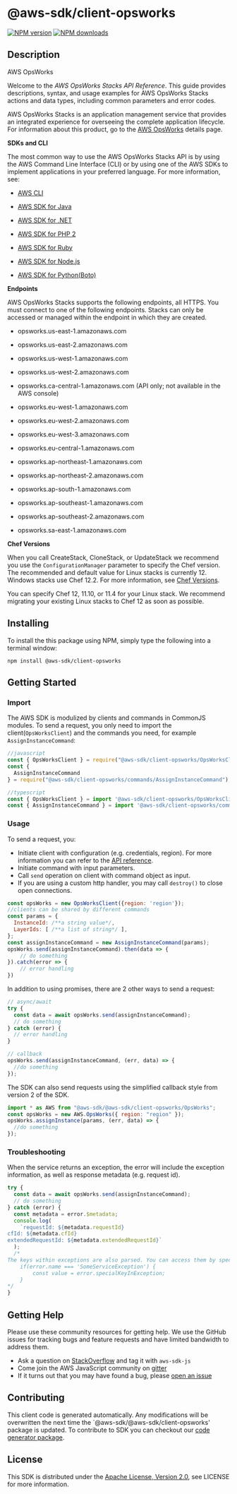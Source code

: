 # @aws-sdk/client-opsworks

[![NPM version](https://img.shields.io/npm/v/@aws-sdk/client-opsworks/preview.svg)](https://www.npmjs.com/package/@aws-sdk/client-opsworks)
[![NPM downloads](https://img.shields.io/npm/dm/@aws-sdk/client-opsworks.svg)](https://www.npmjs.com/package/@aws-sdk/client-opsworks)

## Description

<fullname>AWS OpsWorks</fullname> <p>Welcome to the <i>AWS OpsWorks Stacks API Reference</i>. This guide provides descriptions, syntax, and usage examples for AWS OpsWorks Stacks actions and data types, including common parameters and error codes. </p> <p>AWS OpsWorks Stacks is an application management service that provides an integrated experience for overseeing the complete application lifecycle. For information about this product, go to the <a href="http://aws.amazon.com/opsworks/">AWS OpsWorks</a> details page. </p> <p> <b>SDKs and CLI</b> </p> <p>The most common way to use the AWS OpsWorks Stacks API is by using the AWS Command Line Interface (CLI) or by using one of the AWS SDKs to implement applications in your preferred language. For more information, see:</p> <ul> <li> <p> <a href="https://docs.aws.amazon.com/cli/latest/userguide/cli-chap-welcome.html">AWS CLI</a> </p> </li> <li> <p> <a href="https://docs.aws.amazon.com/AWSJavaSDK/latest/javadoc/com/amazonaws/services/opsworks/AWSOpsWorksClient.html">AWS SDK for Java</a> </p> </li> <li> <p> <a href="https://docs.aws.amazon.com/sdkfornet/latest/apidocs/html/N_Amazon_OpsWorks.htm">AWS SDK for .NET</a> </p> </li> <li> <p> <a href="https://docs.aws.amazon.com/aws-sdk-php-2/latest/class-Aws.OpsWorks.OpsWorksClient.html">AWS SDK for PHP 2</a> </p> </li> <li> <p> <a href="http://docs.aws.amazon.com/sdkforruby/api/">AWS SDK for Ruby</a> </p> </li> <li> <p> <a href="http://aws.amazon.com/documentation/sdkforjavascript/">AWS SDK for Node.js</a> </p> </li> <li> <p> <a href="http://docs.pythonboto.org/en/latest/ref/opsworks.html">AWS SDK for Python(Boto)</a> </p> </li> </ul> <p> <b>Endpoints</b> </p> <p>AWS OpsWorks Stacks supports the following endpoints, all HTTPS. You must connect to one of the following endpoints. Stacks can only be accessed or managed within the endpoint in which they are created.</p> <ul> <li> <p>opsworks.us-east-1.amazonaws.com</p> </li> <li> <p>opsworks.us-east-2.amazonaws.com</p> </li> <li> <p>opsworks.us-west-1.amazonaws.com</p> </li> <li> <p>opsworks.us-west-2.amazonaws.com</p> </li> <li> <p>opsworks.ca-central-1.amazonaws.com (API only; not available in the AWS console)</p> </li> <li> <p>opsworks.eu-west-1.amazonaws.com</p> </li> <li> <p>opsworks.eu-west-2.amazonaws.com</p> </li> <li> <p>opsworks.eu-west-3.amazonaws.com</p> </li> <li> <p>opsworks.eu-central-1.amazonaws.com</p> </li> <li> <p>opsworks.ap-northeast-1.amazonaws.com</p> </li> <li> <p>opsworks.ap-northeast-2.amazonaws.com</p> </li> <li> <p>opsworks.ap-south-1.amazonaws.com</p> </li> <li> <p>opsworks.ap-southeast-1.amazonaws.com</p> </li> <li> <p>opsworks.ap-southeast-2.amazonaws.com</p> </li> <li> <p>opsworks.sa-east-1.amazonaws.com</p> </li> </ul> <p> <b>Chef Versions</b> </p> <p>When you call <a>CreateStack</a>, <a>CloneStack</a>, or <a>UpdateStack</a> we recommend you use the <code>ConfigurationManager</code> parameter to specify the Chef version. The recommended and default value for Linux stacks is currently 12. Windows stacks use Chef 12.2. For more information, see <a href="https://docs.aws.amazon.com/opsworks/latest/userguide/workingcookbook-chef11.html">Chef Versions</a>.</p> <note> <p>You can specify Chef 12, 11.10, or 11.4 for your Linux stack. We recommend migrating your existing Linux stacks to Chef 12 as soon as possible.</p> </note>

## Installing

To install the this package using NPM, simply type the following into a terminal window:

```
npm install @aws-sdk/client-opsworks
```

## Getting Started

### Import

The AWS SDK is modulized by clients and commands in CommonJS modules. To send a request, you only need to import the client(`OpsWorksClient`) and the commands you need, for example `AssignInstanceCommand`:

```javascript
//javascript
const { OpsWorksClient } = require("@aws-sdk/client-opsworks/OpsWorksClient");
const {
  AssignInstanceCommand
} = require("@aws-sdk/client-opsworks/commands/AssignInstanceCommand");
```

```javascript
//typescript
const { OpsWorksClient } = import '@aws-sdk/client-opsworks/OpsWorksClient';
const { AssignInstanceCommand } = import '@aws-sdk/client-opsworks/commands/AssignInstanceCommand';
```

### Usage

To send a request, you:

- Initiate client with configuration (e.g. credentials, region). For more information you can refer to the [API reference][].
- Initiate command with input parameters.
- Call `send` operation on client with command object as input.
- If you are using a custom http handler, you may call `destroy()` to close open connections.

```javascript
const opsWorks = new OpsWorksClient({region: 'region'});
//clients can be shared by different commands
const params = {
  InstanceId: /**a string value*/,
  LayerIds: [ /**a list of string*/ ],
};
const assignInstanceCommand = new AssignInstanceCommand(params);
opsWorks.send(assignInstanceCommand).then(data => {
    // do something
}).catch(error => {
    // error handling
})
```

In addition to using promises, there are 2 other ways to send a request:

```javascript
// async/await
try {
  const data = await opsWorks.send(assignInstanceCommand);
  // do something
} catch (error) {
  // error handling
}
```

```javascript
// callback
opsWorks.send(assignInstanceCommand, (err, data) => {
  //do something
});
```

The SDK can also send requests using the simplified callback style from version 2 of the SDK.

```javascript
import * as AWS from "@aws-sdk/@aws-sdk/client-opsworks/OpsWorks";
const opsWorks = new AWS.OpsWorks({ region: "region" });
opsWorks.assignInstance(params, (err, data) => {
  //do something
});
```

### Troubleshooting

When the service returns an exception, the error will include the exception information, as well as response metadata (e.g. request id).

```javascript
try {
  const data = await opsWorks.send(assignInstanceCommand);
  // do something
} catch (error) {
  const metadata = error.$metadata;
  console.log(
    `requestId: ${metadata.requestId}
cfId: ${metadata.cfId}
extendedRequestId: ${metadata.extendedRequestId}`
  );
  /*
The keys within exceptions are also parsed. You can access them by specifying exception names:
    if(error.name === 'SomeServiceException') {
        const value = error.specialKeyInException;
    }
*/
}
```

## Getting Help

Please use these community resources for getting help. We use the GitHub issues for tracking bugs and feature requests and have limited bandwidth to address them.

- Ask a question on [StackOverflow](https://stackoverflow.com/questions/tagged/aws-sdk-js) and tag it with `aws-sdk-js`
- Come join the AWS JavaScript community on [gitter](https://gitter.im/aws/aws-sdk-js-v3)
- If it turns out that you may have found a bug, please [open an issue](https://github.com/aws/aws-sdk-js-v3/issues)

## Contributing

This client code is generated automatically. Any modifications will be overwritten the next time the `@aws-sdk/@aws-sdk/client-opsworks' package is updated. To contribute to SDK you can checkout our [code generator package][].

## License

This SDK is distributed under the
[Apache License, Version 2.0](http://www.apache.org/licenses/LICENSE-2.0),
see LICENSE for more information.

[code generator package]: https://github.com/aws/aws-sdk-js-v3/tree/master/packages/service-types-generator
[api reference]: https://docs.aws.amazon.com/AWSJavaScriptSDK/latest/
